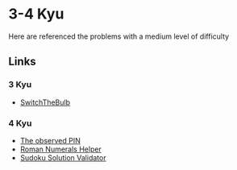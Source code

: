 # 3-4 Kyu

Here are referenced the problems with a medium level of difficulty

## Links

### 3 Kyu

- [SwitchTheBulb](https://www.codewars.com/kata/5a96064cfd57777828000187 "SwitchTheBulb")

### 4 Kyu

- [The observed PIN](https://www.codewars.com/kata/5263c6999e0f40dee200059d "The observed PIN")
- [Roman Numerals Helper](https://www.codewars.com/kata/51b66044bce5799a7f000003 "Roman Numerals Helper")
- [Sudoku Solution Validator](https://www.codewars.com/kata/sudoku-solution-validator "Sudoku Solution Validator")

